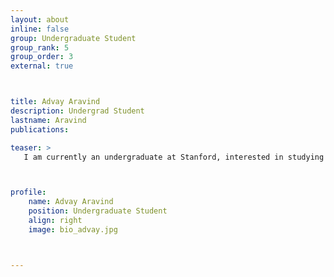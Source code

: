 ```yaml
---
layout: about
inline: false
group: Undergraduate Student
group_rank: 5
group_order: 3
external: true



title: Advay Aravind
description: Undergrad Student
lastname: Aravind
publications: 

teaser: >
   I am currently an undergraduate at Stanford, interested in studying computer science and physics. In the realm of computer science, I aim to study the intersection of NLP-centric deep-learning with cognitive neuroscience and computational linguistics to explore how “concepts” structurally manifest within human and artificial neural structures; as such, I’m further interested in AI interpretability. I’m deeply grateful for opportunities to undertake novel research in this ubiquitous field.



profile:
    name: Advay Aravind
    position: Undergraduate Student
    align: right
    image: bio_advay.jpg



---
```


